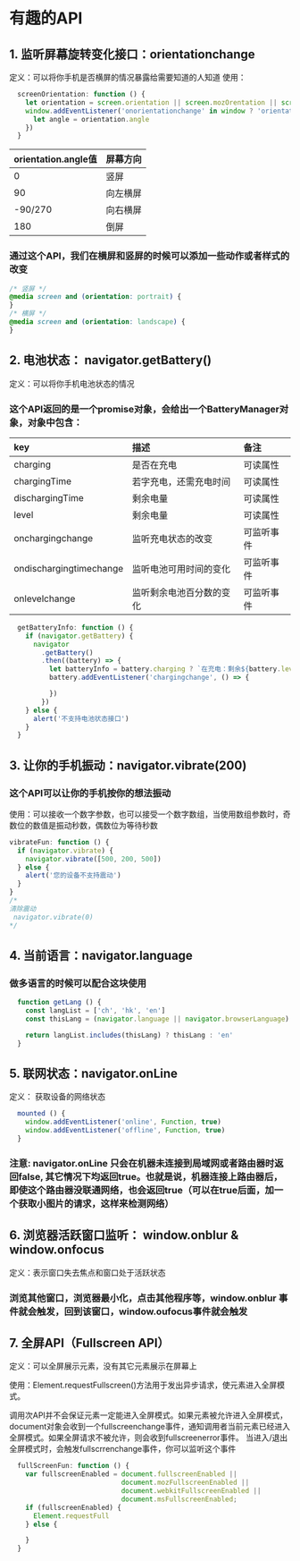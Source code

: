 # 有趣的API

## 1. 监听屏幕旋转变化接口：orientationchange

定义：可以将你手机是否横屏的情况暴露给需要知道的人知道
使用：
```javascript
  screenOrientation: function () {
    let orientation = screen.orientation || screen.mozOrentation || screen.msOrientation
    window.addEventListener('onorientationchange' in window ? 'orientationchange' : 'resize', functio () {
      let angle = orientation.angle
    })
  }
```
orientation.angle值 | 屏幕方向
:-----------------  | :------
0                    | 竖屏
90                   | 向左横屏
-90/270               | 向右横屏
180                   | 倒屏

### 通过这个API，我们在横屏和竖屏的时候可以添加一些动作或者样式的改变
```css
/* 竖屏 */
@media screen and (orientation: portrait) {
}
/* 横屏 */
@media screen and (orientation: landscape) {
}
```

## 2. 电池状态： navigator.getBattery()

定义：可以将你手机电池状态的情况
### 这个API返回的是一个promise对象，会给出一个BatteryManager对象，对象中包含：

key | 描述 | 备注
:-- | :--  | :--
charging | 是否在充电 | 可读属性
chargingTime | 若字充电，还需充电时间 | 可读属性
dischargingTime | 剩余电量 | 可读属性
level | 剩余电量 | 可读属性
onchargingchange | 监听充电状态的改变 | 可监听事件
ondischargingtimechange | 监听电池可用时间的变化 | 可监听事件
onlevelchange | 监听剩余电池百分数的变化 | 可监听事件

```javascript
  getBatteryInfo: function () {
    if (navigator.getBattery) {
      navigator
        .getBattery()
        .then((battery) => {
          let batteryInfo = battery.charging ? `在充电：剩余${battery.level * 100}%` : '没充电'
          battery.addEventListener('chargingchange', () => {

          })
        })
    } else {
      alert('不支持电池状态接口')
    }
  }
```

## 3. 让你的手机振动：navigator.vibrate(200)

### 这个API可以让你的手机按你的想法振动

使用：可以接收一个数字参数，也可以接受一个数字数组，当使用数组参数时，奇数位的数值是振动秒数，偶数位为等待秒数

```javascript
vibrateFun: function () {
  if (navigator.vibrate) {
    navigator.vibrate([500, 200, 500])
  } else {
    alert('您的设备不支持震动')
  }
}
/*
清除震动
 navigator.vibrate(0)
*/
```

## 4. 当前语言：navigator.language

### 做多语言的时候可以配合这块使用
```javascript
  function getLang () {
    const langList = ['ch', 'hk', 'en']
    const thisLang = (navigator.language || navigator.browserLanguage).toLowerCase()

    return langList.includes(thisLang) ? thisLang : 'en'
  }
```

## 5. 联网状态：navigator.onLine

定义： 获取设备的网络状态
```javascript
  mounted () {
    window.addEventListener('online', Function, true)
    window.addEventListener('offline', Function, true)
  }
```
### 注意: navigator.onLine 只会在机器未连接到局域网或者路由器时返回false, 其它情况下均返回true。也就是说，机器连接上路由器后，即使这个路由器没联通网络，也会返回true（可以在true后面，加一个获取小图片的请求，这样来检测网络）

## 6. 浏览器活跃窗口监听： window.onblur & window.onfocus

定义：表示窗口失去焦点和窗口处于活跃状态
### 浏览其他窗口，浏览器最小化，点击其他程序等，window.onblur 事件就会触发，回到该窗口，window.oufocus事件就会触发

## 7. 全屏API（Fullscreen API）

定义：可以全屏展示元素，没有其它元素展示在屏幕上

使用：Element.requestFullscreen()方法用于发出异步请求，使元素进入全屏模式。

调用次API并不会保证元素一定能进入全屏模式。如果元素被允许进入全屏模式，document对象会收到一个fullscreenchange事件，通知调用者当前元素已经进入全屏模式。如果全屏请求不被允许，则会收到fullscreenerror事件。
当进入/退出全屏模式时，会触发fullscrrenchange事件，你可以监听这个事件
```javascript
  fullScreenFun: function () {
    var fullscreenEnabled = document.fullscreenEnabled ||
                            document.mozFullscreenEnabled ||
                            document.webkitFullscreenEnabled ||
                            document.msFullscreenEnabled;
    if (fullscreenEnabled) {
      Element.requestFull
    } else {

    }
  }
```
